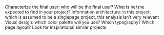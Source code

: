 Characterize the final user: who will be the final user? What is he/she expected to find in your project?
Information architecture: in this project, which is assumed to be a singlepage project, this analysis isn’t very relevant
Visual design: which color palette will you use? Which typography? Which page layout? Look for inspirational similar projects

